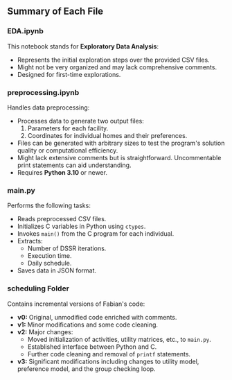## Summary of Each File

### EDA.ipynb
This notebook stands for **Exploratory Data Analysis**:
- Represents the initial exploration steps over the provided CSV files.
- Might not be very organized and may lack comprehensive comments.
- Designed for first-time explorations.

### preprocessing.ipynb
Handles data preprocessing:
- Processes data to generate two output files:
  1. Parameters for each facility.
  2. Coordinates for individual homes and their preferences.
- Files can be generated with arbitrary sizes to test the program's solution quality or computational efficiency.
- Might lack extensive comments but is straightforward. Uncommentable print statements can aid understanding.
- Requires **Python 3.10** or newer.

### main.py
Performs the following tasks:
- Reads preprocessed CSV files.
- Initializes C variables in Python using `ctypes`.
- Invokes `main()` from the C program for each individual.
- Extracts:
  - Number of DSSR iterations.
  - Execution time.
  - Daily schedule.
- Saves data in JSON format.

### scheduling Folder
Contains incremental versions of Fabian's code:
- **v0:** Original, unmodified code enriched with comments.
- **v1:** Minor modifications and some code cleaning.
- **v2:** Major changes:
  - Moved initialization of activities, utility matrices, etc., to `main.py`.
  - Established interface between Python and C.
  - Further code cleaning and removal of `printf` statements.
- **v3:** Significant modifications including changes to utility model, preference model, and the group checking loop.

